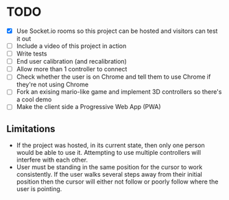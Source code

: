# TODO

- [X] Use Socket.io rooms so this project can be hosted and visitors can test it out 
- [ ] Include a video of this project in action
- [ ] Write tests
- [ ] End user calibration (and recalibration)
- [ ] Allow more than 1 controller to connect
- [ ] Check whether the user is on Chrome and tell them to use Chrome if they're not using Chrome
- [ ] Fork an exising mario-like game and implement 3D controllers so there's a cool demo
- [ ] Make the client side a Progressive Web App (PWA)

## Limitations

- If the project was hosted, in its current state, then only one person would be able to use it. Attempting to use multiple controllers will interfere with each other.
- User must be standing in the same position for the cursor to work consistently. If the user walks several steps away from their initial position then the cursor will either not follow or poorly follow where the user is pointing.